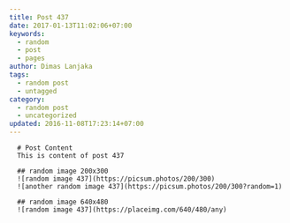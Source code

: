 ```yaml
---
title: Post 437
date: 2017-01-13T11:02:06+07:00
keywords:
  - random
  - post
  - pages
author: Dimas Lanjaka
tags:
  - random post
  - untagged
category:
  - random post
  - uncategorized
updated: 2016-11-08T17:23:14+07:00
---
```


      # Post Content
      This is content of post 437

      ## random image 200x300
      ![random image 437](https://picsum.photos/200/300)
      ![another random image 437](https://picsum.photos/200/300?random=1)

      ## random image 640x480
      ![random image 437](https://placeimg.com/640/480/any)
      